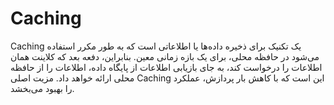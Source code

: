 # Caching

Caching یک تکنیک برای ذخیره داده‌ها یا اطلاعاتی است که به طور مکرر استفاده می‌شود در حافظه محلی، برای یک بازه زمانی معین. بنابراین، دفعه بعد که کلاینت همان اطلاعات را درخواست کند، به جای بازیابی اطلاعات از پایگاه داده، اطلاعات را از حافظه محلی ارائه خواهد داد. مزیت اصلی Caching این است که با کاهش بار پردازش، عملکرد را بهبود می‌بخشد.
